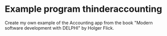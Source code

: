 # Example program thinderaccounting

Create my own example of the Accounting app from the book "Modern software development with DELPHI" by Holger Flick.
